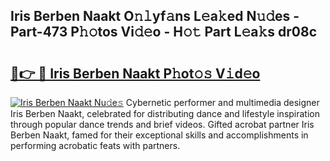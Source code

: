 ## Iris Berben Naakt O𝚗𝚕yf𝚊ns L𝚎a𝚔ed N𝚞𝚍es - Part-473 P𝚑𝚘tos Vi𝚍𝚎o - H𝚘𝚝 Part L𝚎a𝚔s dr08c

# <h2><a href="http://kf8nm0.oniu.top/?m=Iris+Berben+Naakt">🔗👉 🔴 Iris Berben Naakt P𝚑ot𝚘𝚜 V𝚒d𝚎o</a></h2>

[![Iris Berben Naakt Nu𝚍e𝚜](https://i.imgur.com/0qMVB7G.gif)](http://kf8nm0.oniu.top/?m=Iris+Berben+Naakt)
Cybernetic performer and multimedia designer Iris Berben Naakt, celebrated for distributing dance and lifestyle inspiration through popular dance trends and brief videos. Gifted acrobat partner Iris Berben Naakt, famed for their exceptional skills and accomplishments in performing acrobatic feats with partners.  
